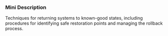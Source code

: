 ### Mini Description

Techniques for returning systems to known-good states, including procedures for identifying safe restoration points and managing the rollback process.
